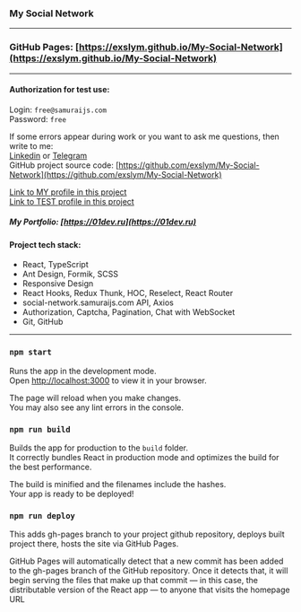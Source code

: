 ### My Social Network

---

### GitHub Pages: [https://exslym.github.io/My-Social-Network](https://exslym.github.io/My-Social-Network)

<!-- ### Vercel: [https://my-social-network-five.vercel.app](https://my-social-network-five.vercel.app) -->

---

#### Authorization for test use:

Login: `free@samuraijs.com`  
Password: `free`

If some errors appear during work or you want to ask me questions, then write to me:  
[Linkedin](https://www.linkedin.com/in/exlsym/) or [Telegram](https://t.me/exslym/)  
GitHub project source code: [https://github.com/exslym/My-Social-Network](https://github.com/exslym/My-Social-Network)

[Link to MY profile in this project](https://exslym.github.io/My-Social-Network/#/profile/24070)  
[Link to TEST profile in this project](https://exslym.github.io/My-Social-Network/#/profile/1079)

##### My Portfolio: [https://01dev.ru](https://01dev.ru)

#### Project tech stack:

- React, TypeScript
- Ant Design, Formik, SCSS
- Responsive Design
- React Hooks, Redux Thunk, HOC, Reselect, React Router
- social-network.samuraijs.com API, Axios
- Authorization, Captcha, Pagination, Chat with WebSocket
- Git, GitHub

---

### `npm start`

Runs the app in the development mode.\
Open [http://localhost:3000](http://localhost:3000) to view it in your browser.

The page will reload when you make changes.\
You may also see any lint errors in the console.

### `npm run build`

Builds the app for production to the `build` folder.\
It correctly bundles React in production mode and optimizes the build for the best performance.

The build is minified and the filenames include the hashes.\
Your app is ready to be deployed!

### `npm run deploy`

This adds gh-pages branch to your project github repository, deploys built project there, hosts the site via GitHub Pages.

GitHub Pages will automatically detect that a new commit has been added to the gh-pages branch of the GitHub repository. Once it detects that, it will begin serving the files that make up that commit — in this case, the distributable version of the React app — to anyone that visits the homepage URL
